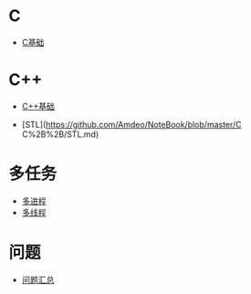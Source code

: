 

C
===

- [C基础](https://github.com/Amdeo/NoteBook/blob/master/C%20C%2B%2B/C%E5%9F%BA%E7%A1%80.md)

C++
===

- [C++基础](https://github.com/Amdeo/NoteBook/blob/master/C%20C%2B%2B/C%2B%2B%E5%9F%BA%E7%A1%80.md)

- [STL](https://github.com/Amdeo/NoteBook/blob/master/C C%2B%2B/STL.md)

多任务
===

- [多进程](https://github.com/Amdeo/NoteBook/blob/master/C%20C%2B%2B/%E5%A4%9A%E8%BF%9B%E7%A8%8B.md)
- [多线程](https://github.com/Amdeo/NoteBook/blob/master/C%20C%2B%2B/%E5%A4%9A%E7%BA%BF%E7%A8%8B.md)

问题
===

- [问题汇总](https://github.com/Amdeo/NoteBook/blob/master/C%20C%2B%2B/%E9%97%AE%E9%A2%98.md)


